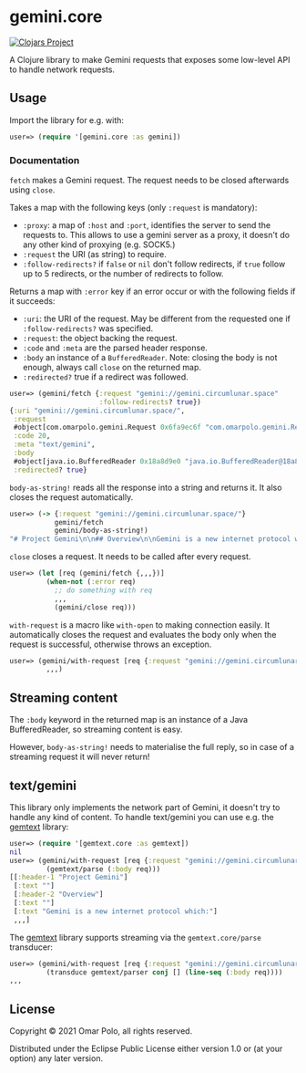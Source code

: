 # gemini.core

[![Clojars Project](https://img.shields.io/clojars/v/com.omarpolo/gemini.svg)](https://clojars.org/com.omarpolo/gemini)

A Clojure library to make Gemini requests that exposes some low-level
API to handle network requests.


## Usage

Import the library for e.g. with:

```clojure
user=> (require '[gemini.core :as gemini])
```

### Documentation

`fetch` makes a Gemini request.  The request needs to be closed
afterwards using `close`.

Takes a map with the following keys (only `:request` is mandatory):

 - `:proxy`: a map of `:host` and `:port`, identifies the server to
   send the requests to.  This allows to use a gemini server as a
   proxy, it doesn't do any other kind of proxying (e.g. SOCK5.)
 - `:request` the URI (as string) to require.
 - `:follow-redirects?` if `false` or `nil` don't follow redirects, if
   `true` follow up to 5 redirects, or the number of redirects to
   follow.

Returns a map with `:error` key if an error occur or with the
following fields if it succeeds:

 - `:uri`: the URI of the request.  May be different from the
   requested one if `:follow-redirects?` was specified.
 - `:request`: the object backing the request.
 - `:code` and `:meta` are the parsed header response.
 - `:body` an instance of a `BufferedReader`.  Note: closing the body
   is not enough, always call `close` on the returned map.
 - `:redirected?` true if a redirect was followed.

```clojure
user=> (gemini/fetch {:request "gemini://gemini.circumlunar.space"
                      :follow-redirects? true})
{:uri "gemini://gemini.circumlunar.space/",
 :request
 #object[com.omarpolo.gemini.Request 0x6fa9ec6f "com.omarpolo.gemini.Request@6fa9ec6f"],
 :code 20,
 :meta "text/gemini",
 :body
 #object[java.io.BufferedReader 0x18a8d9e0 "java.io.BufferedReader@18a8d9e0"],
 :redirected? true}
```

`body-as-string!` reads all the response into a string and returns it.
It also closes the request automatically.

```clojure
user=> (-> {:request "gemini://gemini.circumlunar.space/"}
           gemini/fetch
           gemini/body-as-string!)
"# Project Gemini\n\n## Overview\n\nGemini is a new internet protocol which..."
```

`close` closes a request.  It needs to be called after every request.

```clojure
user=> (let [req (gemini/fetch {,,,})]
         (when-not (:error req)
           ;; do something with req
           ,,,
           (gemini/close req)))
```

`with-request` is a macro like `with-open` to making connection
easily.  It automatically closes the request and evaluates the body
only when the request is successful, otherwise throws an exception.

```clojure
user=> (gemini/with-request [req {:request "gemini://gemini.circumlunar.space/"}]
         ,,,)
```


## Streaming content

The `:body` keyword in the returned map is an instance of a Java
BufferedReader, so streaming content is easy.

However, `body-as-string!` needs to materialise the full reply, so in
case of a streaming request it will never return!


## text/gemini

This library only implements the network part of Gemini, it doesn't
try to handle any kind of content.  To handle text/gemini you can use
e.g. the [gemtext][gemtext] library:

```clojure
user=> (require '[gemtext.core :as gemtext])
nil
user=> (gemini/with-request [req {:request "gemini://gemini.circumlunar.space/"}]
         (gemtext/parse (:body req)))
[[:header-1 "Project Gemini"]
 [:text ""]
 [:header-2 "Overview"]
 [:text ""]
 [:text "Gemini is a new internet protocol which:"]
 ,,,]
```

The [gemtext][gemtext] library supports streaming via the
`gemtext.core/parse` transducer:

```clojure
user=> (gemini/with-request [req {:request "gemini://gemini.circumlunar.space/"}]
         (transduce gemtext/parser conj [] (line-seq (:body req))))
,,,
```


[gemtext]: https://github.com/omar-polo/gemtext


## License

Copyright © 2021 Omar Polo, all rights reserved.

Distributed under the Eclipse Public License either version 1.0 or (at
your option) any later version.
